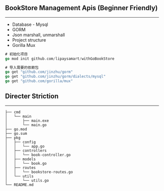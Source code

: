 ## BookStore Management Apis (Beginner Friendly)
___
* Database - Mysql
* GORM
* Json marshall, unmarshall
* Project structure
* Gorilla Mux

```go
# 初始化项目
go mod init github.com/lipaysamart/withGoBookStore

# 导入需要的依赖包
go get "github.com/jinzhu/gorm"
go get "github.com/jinzhu/gorm/dialects/mysql"
go get "github.com/gorilla/mux"
```


## Directer Striction
___
```
├── cmd
│   └── main
│       ├── main.exe
│       └── main.go
├── go.mod
├── go.sum
├── pkg
│   ├── config
│   │   └── app.go
│   ├── controllers
│   │   └── book-controller.go
│   ├── models
│   │   └── book.go
│   ├── routes
│   │   └── bookstore-routes.go
│   └── utils
│       └── utils.go
└── README.md
```